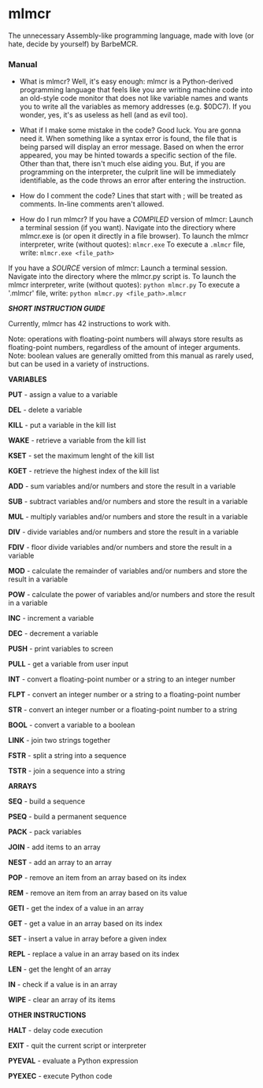 # mlmcr
The unnecessary Assembly-like programming language, made with love (or hate, decide by yourself) by BarbeMCR.

### Manual

- What is mlmcr?
Well, it's easy enough: mlmcr is a Python-derived programming language that feels like you are writing machine code into an old-style code monitor that does not like variable names and wants you to write all the variables as memory addresses (e.g. $0DC7). If you wonder, yes, it's as useless as hell (and as evil too).

- What if I make some mistake in the code?
Good luck. You are gonna need it. When something like a syntax error is found, the file that is being parsed will display an error message. Based on when the error appeared, you may be hinted towards a specific section of the file. Other than that, there isn't much else aiding you. But, if you are programming on the interpreter, the culprit line will be immediately identifiable, as the code throws an error after entering the instruction.

- How do I comment the code?
Lines that start with ; will be treated as comments. In-line comments aren't allowed.

- How do I run mlmcr?
If you have a *COMPILED* version of mlmcr:
Launch a terminal session (if you want).
Navigate into the directiory where mlmcr.exe is (or open it directly in a file browser).
To launch the mlmcr interpreter, write (without quotes):
`mlmcr.exe`
To execute a `.mlmcr` file, write:
`mlmcr.exe <file_path>`

If you have a *SOURCE* version of mlmcr:
Launch a terminal session.
Navigate into the directory where the mlmcr.py script is.
To launch the mlmcr interpreter, write (without quotes):
`python mlmcr.py`
To execute a '.mlmcr' file, write:
`python mlmcr.py <file_path>.mlmcr`

*__SHORT INSTRUCTION GUIDE__*

Currently, mlmcr has 42 instructions to work with.

Note: operations with floating-point numbers will always store results as floating-point numbers, regardless of the amount of integer arguments.
Note: boolean values are generally omitted from this manual as rarely used, but can be used in a variety of instructions.

**VARIABLES**

**PUT** - assign a value to a variable

**DEL** - delete a variable

**KILL** - put a variable in the kill list

**WAKE** - retrieve a variable from the kill list

**KSET** - set the maximum lenght of the kill list

**KGET** - retrieve the highest index of the kill list

**ADD** - sum variables and/or numbers and store the result in a variable

**SUB** - subtract variables and/or numbers and store the result in a variable

**MUL** - multiply variables and/or numbers and store the result in a variable

**DIV** - divide variables and/or numbers and store the result in a variable

**FDIV** - floor divide variables and/or numbers and store the result in a variable

**MOD** - calculate the remainder of variables and/or numbers and store the result in a variable

**POW** - calculate the power of variables and/or numbers and store the result in a variable

**INC** - increment a variable

**DEC** - decrement a variable

**PUSH** - print variables to screen

**PULL** - get a variable from user input

**INT** - convert a floating-point number or a string to an integer number

**FLPT** - convert an integer number or a string to a floating-point number

**STR** - convert an integer number or a floating-point number to a string

**BOOL** - convert a variable to a boolean

**LINK** - join two strings together

**FSTR** - split a string into a sequence

**TSTR** - join a sequence into a string

**ARRAYS**

**SEQ** - build a sequence

**PSEQ** - build a permanent sequence

**PACK** - pack variables

**JOIN** - add items to an array

**NEST** - add an array to an array

**POP** - remove an item from an array based on its index

**REM** - remove an item from an array based on its value

**GETI** - get the index of a value in an array

**GET** - get a value in an array based on its index

**SET** - insert a value in array before a given index

**REPL** - replace a value in an array based on its index

**LEN** - get the lenght of an array

**IN** - check if a value is in an array

**WIPE** - clear an array of its items

**OTHER INSTRUCTIONS**

**HALT** - delay code execution

**EXIT** - quit the current script or interpreter

**PYEVAL** - evaluate a Python expression

**PYEXEC** - execute Python code
